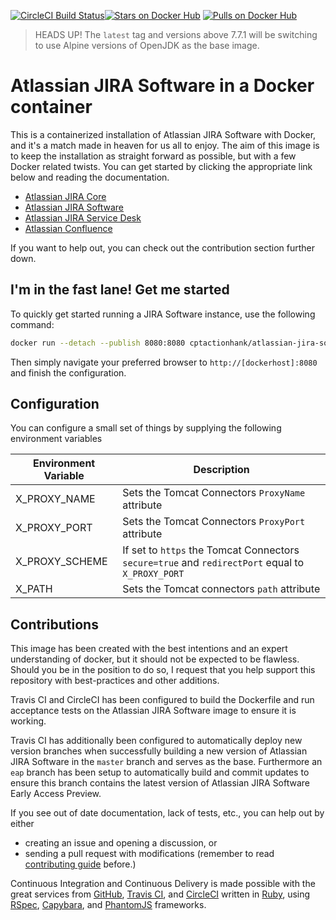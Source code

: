 [![CircleCI Build Status](https://img.shields.io/circleci/project/TheBaus/docker-atlassian-jira-software.svg?label=CircleCI)](https://circleci.com/gh/TheBaus/docker-atlassian-jira-software)[![Stars on Docker Hub](https://img.shields.io/docker/stars/craigbow777/atlassian-jira.svg)](https://hub.docker.com/r/craigbow777/atlassian-jira/) [![Pulls on Docker Hub](https://img.shields.io/docker/pulls/craigbow777/atlassian-jira.svg)](https://hub.docker.com/r/craigbow777/atlassian-jira/)

> HEADS UP! The `latest` tag and versions above 7.7.1 will be switching to use Alpine versions of OpenJDK as the base image.

# Atlassian JIRA Software in a Docker container

This is a containerized installation of Atlassian JIRA Software with Docker, and it's a match made in heaven for us all to enjoy. The aim of this image is to keep the installation as straight forward as possible, but with a few Docker related twists. You can get started by clicking the appropriate link below and reading the documentation.

* [Atlassian JIRA Core](https://cptactionhank.github.io/docker-atlassian-jira)
* [Atlassian JIRA Software](https://cptactionhank.github.io/docker-atlassian-jira-software)
* [Atlassian JIRA Service Desk](https://cptactionhank.github.io/docker-atlassian-jira-service-desk)
* [Atlassian Confluence](https://cptactionhank.github.io/docker-atlassian-confluence)

If you want to help out, you can check out the contribution section further down.

## I'm in the fast lane! Get me started

To quickly get started running a JIRA Software instance, use the following command:
```bash
docker run --detach --publish 8080:8080 cptactionhank/atlassian-jira-software:latest
```

Then simply navigate your preferred browser to `http://[dockerhost]:8080` and finish the configuration.

## Configuration

You can configure a small set of things by supplying the following environment variables

| Environment Variable   | Description |
| ---------------------- | ----------- |
| X_PROXY_NAME           | Sets the Tomcat Connectors `ProxyName` attribute |
| X_PROXY_PORT           | Sets the Tomcat Connectors `ProxyPort` attribute |
| X_PROXY_SCHEME         | If set to `https` the Tomcat Connectors `secure=true` and `redirectPort` equal to `X_PROXY_PORT`   |
| X_PATH                 | Sets the Tomcat connectors `path` attribute |

## Contributions

This image has been created with the best intentions and an expert understanding of docker, but it should not be expected to be flawless. Should you be in the position to do so, I request that you help support this repository with best-practices and other additions.

Travis CI and CircleCI has been configured to build the Dockerfile and run acceptance tests on the Atlassian JIRA Software image to ensure it is working.

Travis CI has additionally been configured to automatically deploy new version branches when successfully building a new version of Atlassian JIRA Software in the `master` branch and serves as the base. Furthermore an `eap` branch has been setup to automatically build and commit updates to ensure this branch contains the latest version of Atlassian JIRA Software Early Access Preview.

If you see out of date documentation, lack of tests, etc., you can help out by either
- creating an issue and opening a discussion, or
- sending a pull request with modifications (remember to read [contributing guide](https://github.com/cptactionhank/docker-atlassian-jira-software/blob/master/CONTRIBUTING.md) before.)

Continuous Integration and Continuous Delivery is made possible with the great services from [GitHub](https://github.com), [Travis CI](https://travis-ci.org/), and [CircleCI](https://circleci.com/) written in [Ruby](https://www.ruby-lang.org/), using [RSpec](http://rspec.info/), [Capybara](http://teamcapybara.github.io/capybara/), and [PhantomJS](http://phantomjs.org/) frameworks.
